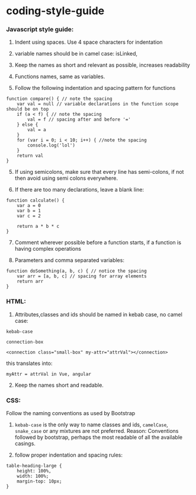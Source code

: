 # coding-style-guide

### Javascript style guide:

1. Indent using spaces. Use 4 space characters for indentation

2. variable names should be in camel case:  isLinked,

3. Keep the names as short and relevant as possible, increases readability

4. Functions names, same as variables.

5. Follow the following indentation and spacing pattern for functions 

```
function compare() { // note the spacing
    var val = null // variable declarations in the function scope should be on top
    if (a < f) { // note the spacing
        val = f // spacing after and before '='
    } else {
        val = a
    }
    for (var i = 0; i < 10; i++) { //note the spacing
        console.log('lol')
    }
    return val
}
```

5. If using semicolons, make sure that every line has semi-colons, if not then avoid using semi colons everywhere.

6.  If there are too many declarations, leave a blank line:
```
function calculate() {
    var a = 0
    var b = 1
    var c = 2
    
    return a * b * c
}
```
7. Comment wherever possible before a function starts, if a function is having complex operations

8. Parameters and comma separated variables:

```
function doSomething(a, b, c) { // notice the spacing
    var arr = [a, b, c] // spacing for array elements
    return arr
}
```

### HTML:

1. Attributes,classes and ids should be named in kebab case, no camel case:

```
kebab-case
```
```
connection-box
```

```
<connection class="small-box" my-attr="attrVal"></connection>
```

this translates into:
```
myAttr = attrVal in Vue, angular
```
2. Keep the names short and readable.

### CSS:

Follow the naming conventions as used by Bootstrap

1. `kebab-case` is the only way to name classes and ids, `camelCase`, `snake_case` or any mixtures are not preferred. Reason: Conventions followed by bootstrap, perhaps the most readable of all the available casings.

2. follow proper indentation and spacing rules:

```
table-heading-large {
    height: 100%,
    width: 100%;
    margin-top: 10px;
}
```

